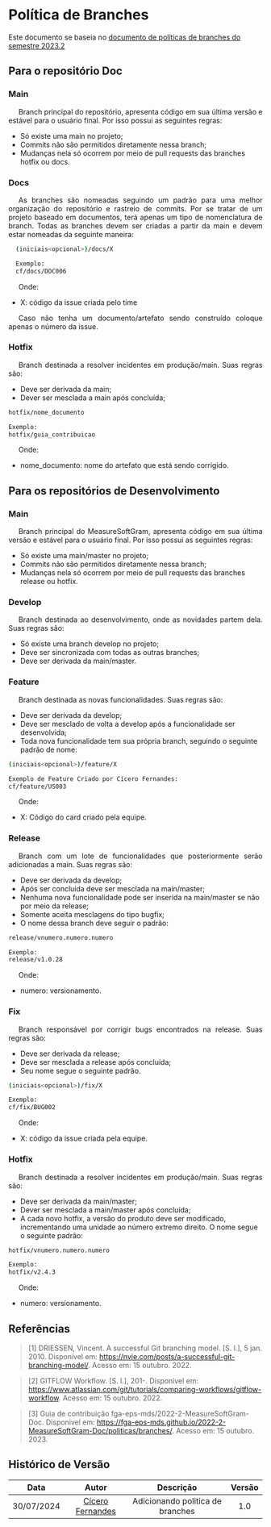 # Política de Branches

Este documento se baseia no [documento de políticas de branches do semestre 2023.2](https://fga-eps-mds.github.io/2023.2-MeasureSoftGram-DOC/guia_contribuicao/politica_branchs/)

## Para o repositório Doc

### Main

<p align="justify" style="text-indent: 20px">
    Branch principal do repositório, apresenta código em sua última versão e estável para o usuário final. Por isso possui as seguintes regras:
</p>

- Só existe uma main no projeto;
- Commits não são permitidos diretamente nessa branch;
- Mudanças nela só ocorrem por meio de pull requests das branches hotfix ou docs.

### Docs

<p align="justify" style="text-indent: 20px">
    As branches são nomeadas seguindo um padrão para uma melhor organização do repositório e rastreio de commits. Por se tratar de um projeto baseado em documentos, terá apenas um tipo de nomenclatura de branch. Todas as branches devem ser criadas a partir da main e devem estar nomeadas da seguinte maneira:
</p>

```bash
  (iniciais<opcional>)/docs/X

  Exemplo:
  cf/docs/DOC006
```

<p align="justify" style="text-indent: 20px">
    Onde:
</p>

- X: código da issue criada pelo time

<p align="justify" style="text-indent: 20px">
    Caso não tenha um documento/artefato sendo construído coloque apenas o número da issue.
</p>

### Hotfix

<p align="justify" style="text-indent: 20px">
    Branch destinada a resolver incidentes em produção/main. Suas regras são:
</p>

- Deve ser derivada da main;
- Dever ser mesclada a main após concluída;

```bash
hotfix/nome_documento

Exemplo:
hotfix/guia_contribuicao
```

<p align="justify" style="text-indent: 20px">
    Onde:
</p>

- nome_documento: nome do artefato que está sendo corrigido.

## Para os repositórios de Desenvolvimento

### Main

<p align="justify" style="text-indent: 20px">
    Branch principal do MeasureSoftGram, apresenta código em sua última versão e estável para o usuário final. Por isso possui as seguintes regras:
</p>

- Só existe uma main/master no projeto;
- Commits não são permitidos diretamente nessa branch;
- Mudanças nela só ocorrem por meio de pull requests das branches release ou hotfix.

### Develop

<p align="justify" style="text-indent: 20px">
    Branch destinada ao desenvolvimento, onde as novidades partem dela. Suas regras são:
</p>

- Só existe uma branch develop no projeto;
- Deve ser sincronizada com todas as outras branches;
- Deve ser derivada da main/master.

### Feature

<p align="justify" style="text-indent: 20px">
    Branch destinada as novas funcionalidades. Suas regras são:
</p>

- Deve ser derivada da develop;
- Deve ser mesclado de volta a develop após a funcionalidade ser desenvolvida;
- Toda nova funcionalidade tem sua própria branch, seguindo o seguinte padrão de nome:

```bash
(iniciais<opcional>)/feature/X

Exemplo de Feature Criado por Cícero Fernandes:
cf/feature/US003
```

<p align="justify" style="text-indent: 20px">
    Onde:
</p>

- X: Código do card criado pela equipe.

### Release

<p align="justify" style="text-indent: 20px">
    Branch com um lote de funcionalidades que posteriormente serão adicionadas a main. Suas regras são:
</p>

- Deve ser derivada da develop;
- Após ser concluída deve ser mesclada na main/master;
- Nenhuma nova funcionalidade pode ser inserida na main/master se não por meio da release;
- Somente aceita mesclagens do tipo bugfix;
- O nome dessa branch deve seguir o padrão:

```bash
release/vnumero.numero.numero

Exemplo:
release/v1.0.28
```

<p align="justify" style="text-indent: 20px">
    Onde:
</p>

- numero: versionamento.

### Fix

<p align="justify" style="text-indent: 20px">
    Branch responsável por corrigir bugs encontrados na release. Suas regras são:
</p>

- Deve ser derivada da release;
- Deve ser mesclada a release após concluída;
- Seu nome segue o seguinte padrão.

```bash
(iniciais<opcional>)/fix/X

Exemplo:
cf/fix/BUG002
```

<p align="justify" style="text-indent: 20px">
    Onde:
</p>

- X: código da issue criada pela equipe.

### Hotfix

<p align="justify" style="text-indent: 20px">
    Branch destinada a resolver incidentes em produção/main. Suas regras são:
</p>

- Deve ser derivada da main/master;
- Dever ser mesclada a main/master após concluída;
- A cada novo hotfix, a versão do produto deve ser modificado, incrementando uma unidade ao número extremo direito. O nome segue o seguinte padrão:

```bash
hotfix/vnumero.numero.numero

Exemplo:
hotfix/v2.4.3
```

<p align="justify" style="text-indent: 20px">
    Onde:
</p>

- numero: versionamento.

## Referências

> [1] DRIESSEN, Vincent. A successful Git branching model. [S. l.], 5 jan. 2010. Disponível em: <a href="https://nvie.com/posts/a-successful-git-branching-model/">https://nvie.com/posts/a-successful-git-branching-model/</a>. Acesso em: 15 outubro. 2022.

> [2] GITFLOW Workflow. [S. l.], 201-. Disponível em: <a href="https://www.atlassian.com/git/tutorials/comparing-workflows/gitflow-workflow">https://www.atlassian.com/git/tutorials/comparing-workflows/gitflow-workflow</a>. Acesso em: 15 outubro. 2022.

> [3] Guia de contribuição fga-eps-mds/2022-2-MeasureSoftGram-Doc. Disponivel em: <a href="https://fga-eps-mds.github.io/2022-2-MeasureSoftGram-Doc/politicas/branches/"> https://fga-eps-mds.github.io/2022-2-MeasureSoftGram-Doc/politicas/branches/</a>. Acesso em: 15 outubro. 2023.

## Histórico de Versão

|    Data    |                      Autor                      |            Descrição             | Versão |
| :--------: | :---------------------------------------------: | :------------------------------: | :----: |
| 30/07/2024 | [Cícero Fernandes](https://github.com/ciceroff) | Adicionando politica de branches |  1.0   |
